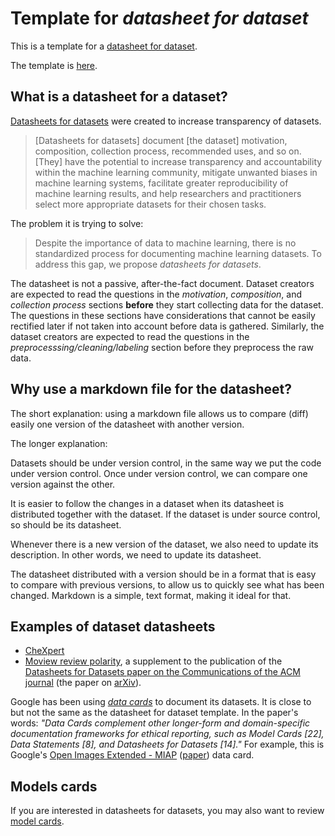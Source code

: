 # Template for _datasheet for dataset_

This is a template for a [datasheet for dataset](https://arxiv.org/abs/1803.09010).

The template is [here](./datasheet-for-dataset-template.md).

## What is a datasheet for a dataset?

[Datasheets for datasets](https://arxiv.org/abs/1803.09010) were created to increase transparency
of datasets.

> [Datasheets for datasets] document [the dataset] motivation, composition, collection process,
> recommended uses, and so on. [They] have the potential to increase transparency and accountability
> within the machine learning community, mitigate unwanted biases in machine learning systems, facilitate
> greater reproducibility of machine learning results, and help researchers and practitioners select more
> appropriate datasets for their chosen tasks.

The problem it is trying to solve:

> Despite the importance of data to machine learning, there is no standardized process for
> documenting machine learning datasets. To address this gap, we propose _datasheets for datasets_.

The datasheet is not a passive, after-the-fact document. Dataset creators are expected to read the
questions in the _motivation_, _composition_, and _collection process_ sections **before** they start
collecting data for the dataset. The questions in these sections have considerations that cannot be easily rectified later if not taken
into account before data is gathered. Similarly, the dataset creators
are expected to read the questions in the _preprocesssing/cleaning/labeling_ section before they preprocess
the raw data.

## Why use a markdown file for the datasheet?

The short explanation: using a markdown file allows us to compare (diff) easily one version
of the datasheet with another version. 

The longer explanation:

Datasets should be under version control, in the same way we put the code under version
control. Once under version control, we can compare one version against the other.

It is easier to follow the changes in a dataset when its datasheet is distributed together
with the dataset. If the dataset is under source control, so should be its datasheet.

Whenever there is a new version of the dataset, we also need to update its description.
In other words, we need to update its datasheet.

The datasheet distributed with a version should be in a format that is easy to compare with
previous versions, to allow us to quickly see what has been changed. Markdown is a simple, text
format, making it ideal for that.

## Examples of dataset datasheets

- [CheXpert](https://arxiv.org/abs/2105.03020)
- [Moview review polarity](https://dl.acm.org/doi/10.1145/3458723), a supplement to the publication of the [Datasheets for Datasets paper on the Communications of the ACM journal](https://cacm.acm.org/magazines/2021/12/256932-datasheets-for-datasets/fulltext#FNB) (the paper on [arXiv](https://arxiv.org/abs/1803.09010)).

Google has been using _[data cards](https://arxiv.org/abs/2204.01075)_ to document its datasets. It is close to but not the same as the datasheet for dataset template. In the paper's words: _"Data Cards complement other longer-form and domain-specific documentation frameworks for ethical reporting, such as Model Cards [22], Data Statements [8], and Datasheets for Datasets [14]."_ For example, this is Google's [Open Images Extended - MIAP](https://storage.googleapis.com/openimages/open_images_extended_miap/Open%20Images%20Extended%20-%20MIAP%20-%20Data%20Card.pdf) ([paper](https://storage.googleapis.com/openimages/web/extended.html)) data card.

## Models cards

If you are interested in datasheets for datasets, you may also want to review [model cards](https://github.com/fau-masters-collected-works-cgarbin/model-card-template).
